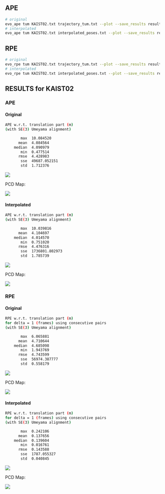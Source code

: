 ## APE
```bash
# original
evo_ape tum KAIST02.txt trajectory_tum.txt --plot --save_results results_ape_ori.zip --align
# interpolated
evo_ape tum KAIST02.txt interpolated_poses.txt --plot --save_results results_ape_inter.zip --align
```

## RPE
```bash
# original
evo_rpe tum KAIST02.txt trajectory_tum.txt --plot --save_results results_rpe_ori.zip --align
# interpolated
evo_rpe tum KAIST02.txt interpolated_poses.txt --plot --save_results results_rpe_inter.zip --align
```

## RESULTS for KAIST02
### APE
#### Original
```bash
APE w.r.t. translation part (m)
(with SE(3) Umeyama alignment)

       max	10.084520
      mean	4.084564
    median	4.090979
       min	0.477514
      rmse	4.428983
       sse	49687.052151
       std	1.712376
```

![](./ape_ori.png)

PCD Map:

![](./ape_map_ori.png)

#### Interpolated
```bash
APE w.r.t. translation part (m)
(with SE(3) Umeyama alignment)

       max	10.039816
      mean	4.104697
    median	4.014570
       min	0.751020
      rmse	4.476316
       sse	1736801.802973
       std	1.785739
```

![](./ape_inter.png)

PCD Map:

![](./ape_map_inter.png)

### RPE
#### Original
```bash
RPE w.r.t. translation part (m)
for delta = 1 (frames) using consecutive pairs
(with SE(3) Umeyama alignment)

       max	6.065881
      mean	4.710644
    median	4.685098
       min	1.943769
      rmse	4.743599
       sse	56974.387777
       std	0.558179
```

![](./rpe_ori.png)

PCD Map:

![](./rpe_map_ori.png)

#### Interpolated
```bash
RPE w.r.t. translation part (m)
for delta = 1 (frames) using consecutive pairs
(with SE(3) Umeyama alignment)

       max	0.242106
      mean	0.137656
    median	0.139604
       min	0.016761
      rmse	0.143588
       sse	1787.055327
       std	0.040845
```

![](./rpe_inter.png)

PCD Map:

![](./rpe_map_inter.png)


